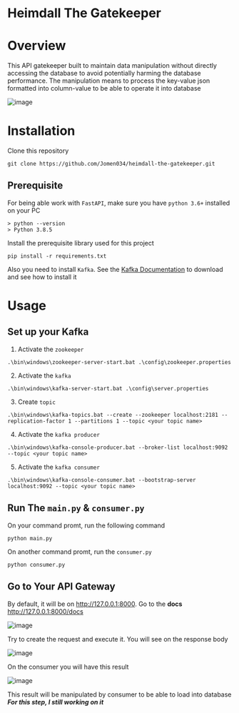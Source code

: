 # Heimdall The Gatekeeper

# Overview
This API gatekeeper built to maintain data manipulation without directly accessing the database to avoid potentially harming the database performance. The manipulation means to process the key-value json formatted into column-value to be able to operate it into database

![image](https://user-images.githubusercontent.com/71366136/117530151-c9afd180-b005-11eb-944b-70eb34872230.png)


# Installation
Clone this repository
```
git clone https://github.com/Jomen034/heimdall-the-gatekeeper.git
```

## Prerequisite
For being able work with `FastAPI`, make sure you have `python 3.6+` installed on your PC
```
> python --version
> Python 3.8.5
```

Install the prerequisite library used for this project
```
pip install -r requirements.txt
```

Also you need to install `Kafka`. See the [Kafka Documentation](https://kafka.apache.org/quickstart) to download and see how to install it

# Usage
## Set up your Kafka
1. Activate the `zookeeper`
```
.\bin\windows\zookeeper-server-start.bat .\config\zookeeper.properties
```

2. Activate the `kafka`
```
.\bin\windows\kafka-server-start.bat .\config\server.properties
```

3. Create `topic`
```
.\bin\windows\kafka-topics.bat --create --zookeeper localhost:2181 --replication-factor 1 --partitions 1 --topic <your topic name>
```

4. Activate the `kafka producer`
```
.\bin\windows\kafka-console-producer.bat --broker-list localhost:9092 --topic <your topic name>
```

5. Activate the `kafka consumer`
```
.\bin\windows\kafka-console-consumer.bat --bootstrap-server localhost:9092 --topic <your topic name>
```

## Run The `main.py` & `consumer.py`
On your command promt, run the following command
```
python main.py
```
On another command promt, run the `consumer.py`
```
python consumer.py
```

## Go to Your API Gateway
By default, it will be on <http://127.0.0.1:8000>. Go to the **docs** <http://127.0.0.1:8000/docs>

![image](https://user-images.githubusercontent.com/71366136/117530602-362bd000-b008-11eb-8c70-2f40a44fc744.png)

Try to create the request and execute it. You will see on the response body

![image](https://user-images.githubusercontent.com/71366136/117530646-755a2100-b008-11eb-84e0-b4a4761c738c.png)

On the consumer you will have this result

![image](https://user-images.githubusercontent.com/71366136/117530669-9b7fc100-b008-11eb-9246-ed9af20c40ba.png)

This result will be manipulated by consumer to be able to load into database
_**For this step, I still working on it**_
